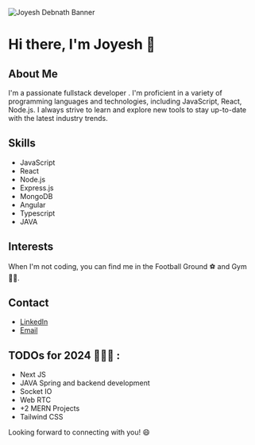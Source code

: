 ![Joyesh Debnath Banner](https://user-images.githubusercontent.com/75598588/118513465-5cace200-b751-11eb-9add-840fca0ccc75.gif)

# Hi there, I'm Joyesh 👋

## About Me

I'm a passionate fullstack developer . I'm proficient in a variety of programming languages and technologies, including JavaScript, React, Node.js. I always strive to learn and explore new tools to stay up-to-date with the latest industry trends. 

## Skills

- JavaScript
- React
- Node.js
- Express.js
- MongoDB
- Angular
- Typescript
- JAVA

## Interests

When I'm not coding, you can find me in the Football Ground ⚽ and Gym 🏋️‍♂️.

## Contact

- [LinkedIn](https://www.linkedin.com/in/joyesh-debnath-549b3b208/)
- [Email](mailto:[itsmejoyeshdebnath26@gmail.com])

## TODOs for 2024 🚀🚀🚀 : 
- Next JS
- JAVA Spring and backend development
- Socket IO
- Web RTC
- +2 MERN Projects
- Tailwind CSS


Looking forward to connecting with you! 😄


